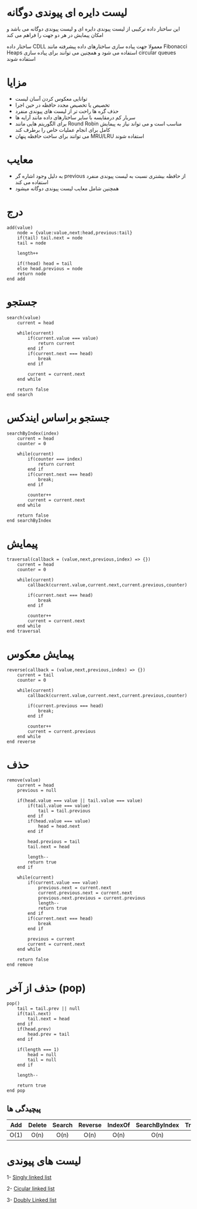 # لیست دایره ای پیوندی دوگانه

این ساختار داده ترکیبی از لیست پیوندی دایره ای و لیست پیوندی دوگانه می باشد و امکان پیمایش در هر دو جهت را فراهم می کند

ساختار داده CDLL معمولا جهت پیاده سازی ساختارهای داده پیشرفته مانند Fibonacci Heaps استفاده می شود و همچنین می توانند برای پیاده سازی circular queues استفاده شوند

# مزایا

- توانایی معکوس کردن آسان لیست
- تخصیص یا تخصیص مجدد حافظه در حین اجرا
- حذف گره ها راحت تر از لیست های پیوندی منفرد
- سربار کم درمقایسه با سایر ساختارهای داده مانند آرایه ها
- برای الگوریتم هایی مانند Round Robin مناسب است و می تواند نیاز به پیمایش کامل برای انجام عملیات خاص را برطرف کند
- می توانند برای ساخت حافظه پنهان MRU/LRU استفاده شوند

# معایب

- به دلیل وجود اشاره گر previous از حافظه بیشتری نسبت به لیست پیوندی منفرد استفاده می کند
- همچنین شامل معایب لیست پیوندی دوگانه میشود

# درج

```
add(value)
    node = {value:value,next:head,previous:tail}
    if(tail) tail.next = node
    tail = node

    length++

    if(!head) head = tail
    else head.previous = node
    return node
end add
```

# جستجو
```
search(value)
    current = head

    while(current)
        if(current.value === value) 
            return current
        end if
        if(current.next === head) 
            break
        end if

        current = current.next
    end while

    return false
end search
```

# جستجو براساس ایندکس
```
searchByIndex(index)
    current = head
    counter = 0

    while(current) 
        if(counter === index) 
            return current
        end if
        if(current.next === head) 
            break;
        end if

        counter++
        current = current.next
    end while
    
    return false
end searchByIndex
```

# پیمایش
```
traversal(callback = (value,next,previous,index) => {})
    current = head
    counter = 0

    while(current) 
        callback(current.value,current.next,current.previous,counter)

        if(current.next === head)
            break
        end if

        counter++
        current = current.next
    end while
end traversal
```

# پیمایش معکوس
```
reverse(callback = (value,next,previous,index) => {})
    current = tail
    counter = 0

    while(current)
        callback(current.value,current.next,current.previous,counter)
        
        if(current.previous === head) 
            break;
        end if

        counter++
        current = current.previous
    end while
end reverse

```

# حذف
```
remove(value)
    current = head
    previous = null

    if(head.value === value || tail.value === value)
        if(tail.value === value) 
            tail = tail.previous
        end if
        if(head.value === value)
            head = head.next
        end if

        head.previous = tail
        tail.next = head

        length--
        return true
    end if

    while(current)
        if(current.value === value)
            previous.next = current.next
            current.previous.next = current.next
            previous.next.previous = current.previous
            length--
            return true
        end if
        if(current.next === head)
            break
        end if

        previous = current
        current = current.next
    end while

    return false
end remove
```

# حذف از آخر (pop)
```
pop()
    tail = tail.prev || null
    if(tail.next) 
        tail.next = head
    end if
    if(head.prev)
        head.prev = tail
    end if

    if(length === 1)
        head = null
        tail = null
    end if

    length--
    
    return true
end pop
```


## پیچیدگی ها

| Add  | Delete | Search | Reverse | IndexOf | SearchByIndex | Traversal | Pop  |
| :--: | :----: | :----: | :-----: | :-----: | :-----------: | :-------: | ---- |
| O(1) |  O(n)  |  O(n)  |  O(n)   |  O(n)   |     O(n)      |   O(n)    | O(1) |


# لیست های پیوندی

1- [Singly linked list](https://github.com/mmdzov/data-structure/blob/main/src/2.Linked-List/2_1.Singly-Linked-List/FA-README.md)

2- [Cicular linked list](https://github.com/mmdzov/data-structure/blob/main/src/2.Linked-List/2_2.Circular-Linked-List/FA-README.md)

3- [Doubly Linked list](https://github.com/mmdzov/data-structure/blob/main/src/2.Linked-List/2_3.Doubly-Linked-List/FA-README.md)
